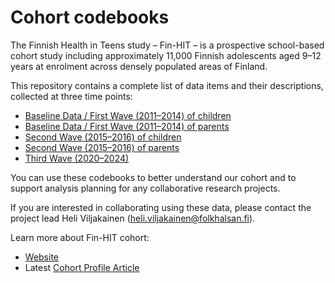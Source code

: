 # Cohort codebooks
The Finnish Health in Teens study – Fin-HIT – is a prospective school-based cohort study including approximately 11,000 Finnish adolescents aged 9–12 years at enrolment across densely populated areas of Finland.

This repository contains a complete list of data items and their descriptions, collected at three time points:
- [Baseline Data / First Wave (2011–2014) of children](./First_Wave_Codebook_Children.csv)
- [Baseline Data / First Wave (2011–2014) of parents](./First_Wave_Codebook_Guardians.csv)
- [Second Wave (2015–2016) of children](./Second_Wave_Codebook_Children.csv)
- [Second Wave (2015–2016) of parents](./Second_Wave_Codebook_Guardian.csv)
- [Third Wave (2020–2024)](./Third_Wave_Codebook_English.csv)

You can use these codebooks to better understand our cohort and to support analysis planning for any collaborative research projects.

If you are interested in collaborating using these data, please contact the project lead Heli Viljakainen (heli.viljakainen@folkhalsan.fi).

Learn more about Fin-HIT cohort: 
- [Website](https://research.folkhalsan.fi/public-health/fin-hit)
- Latest [Cohort Profile Article](https://academic.oup.com/ije/article/54/2/dyaf025/8094764)

